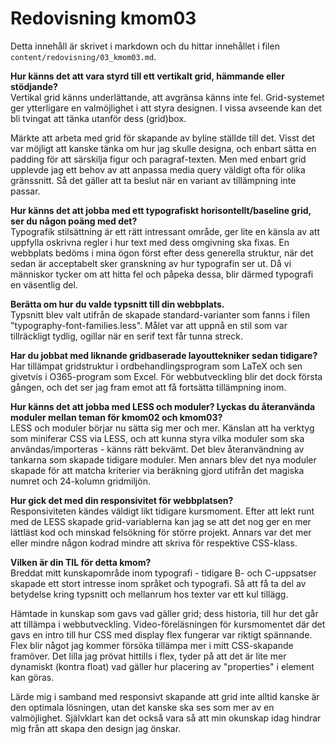 ---
---
Redovisning kmom03
=========================

Detta innehåll är skrivet i markdown och du hittar innehållet i filen
`content/redovisning/03_kmom03.md`.

**Hur känns det att vara styrd till ett vertikalt grid, hämmande eller stödjande?**  
Vertikal grid känns underlättande, att avgränsa känns inte fel. Grid-systemet
ger ytterligare en valmöjlighet i att styra designen. I vissa avseende kan det
bli tvingat att tänka utanför dess (grid)box.

Märkte att arbeta med grid för skapande av byline ställde till det. Visst det
var möjligt att kanske tänka om hur jag skulle designa, och enbart sätta en
padding för att särskilja figur och paragraf-texten. Men med enbart grid
upplevde jag ett behov av att anpassa media query väldigt ofta för olika
gränssnitt. Så det gäller att ta beslut när en variant av tillämpning inte passar.

**Hur känns det att jobba med ett typografiskt horisontellt/baseline grid, ser
du någon poäng med det?**  
Typografik stilsättning är ett rätt intressant område, ger lite en känsla av att
uppfylla oskrivna regler i hur text med dess omgivning ska fixas. En webbplats
bedöms i mina ögon först efter dess generella struktur, när det sedan är
acceptabelt sker granskning av hur typografin ser ut. Då vi människor tycker om
att hitta fel och påpeka dessa, blir därmed typografi en väsentlig del.

**Berätta om hur du valde typsnitt till din webbplats.**  
Typsnitt blev valt utifrån de skapade standard-varianter som fanns i filen
"typography-font-families.less". Målet var att uppnå en stil som var tillräckligt
tydlig, ogillar när en serif text får tunna streck.

**Har du jobbat med liknande gridbaserade layouttekniker sedan tidigare?**  
Har tillämpat gridstruktur i ordbehandlingsprogram som LaTeX och sen givetvis i
O365-program som Excel. För webbutveckling blir det dock första gången, och det
ser jag fram emot att få fortsätta tillämpning inom.

**Hur känns det att jobba med LESS och moduler?
Lyckas du återanvända moduler mellan teman för kmom02 och kmom03?**  
LESS och moduler börjar nu sätta sig mer och mer. Känslan att ha verktyg som
miniferar CSS via LESS, och att kunna styra vilka moduler som ska
användas/importeras - känns rätt bekvämt. Det blev återanvändning av tankarna
som skapade tidigare moduler. Men annars blev det nya moduler skapade för att
matcha kriterier via beräkning gjord utifrån det magiska numret och 24-kolumn
gridmiljön.

**Hur gick det med din responsivitet för webbplatsen?**  
Responsiviteten kändes väldigt likt tidigare kursmoment. Efter att lekt runt
med de LESS skapade grid-variablerna kan jag se att det nog ger en mer
lättläst kod och minskad felsökning för större projekt. Annars var det mer eller
mindre någon kodrad mindre att skriva för respektive CSS-klass.

**Vilken är din TIL för detta kmom?**  
Breddat mitt kunskapområde inom typografi - tidigare B- och C-uppsatser skapade
ett stort intresse inom språket och typografi. Så att få ta del av betydelse
kring typsnitt och mellanrum hos texter var ett kul tillägg.

Hämtade in kunskap som gavs vad gäller grid; dess historia, till hur det går
att tillämpa i webbutveckling. Video-föreläsningen för kursmomentet där det gavs
en intro till hur CSS med display flex fungerar var riktigt spännande. Flex blir
något jag kommer försöka tillämpa mer i mitt CSS-skapande framöver. Det lilla
jag prövat hittills i flex, tyder på att det är lite mer dynamiskt (kontra float)
vad gäller hur placering av "properties" i element kan göras.

Lärde mig i samband med responsivt skapande att grid inte alltid kanske är den
optimala lösningen, utan det kanske ska ses som mer av en valmöjlighet.
Självklart kan det också vara så att min okunskap idag hindrar mig från att
skapa den design jag önskar.
